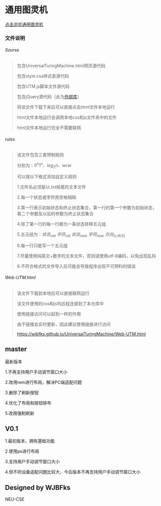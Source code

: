 # 通用图灵机

[点击浏览通用图灵机](https://wjbfks.github.io/UniversalTuringMachine/Web-UTM.html)

### 文件说明

###### Sourse

> 包含UniversalTuringMachine.html网页源代码
>
> 包含style.css样式表源代码
>
> 包含UTM.js脚本文件源代码
>
> 包含jQuery源代码（此为[外部库](https://code.jquery.com/jquery-3.5.1.min.js)）
>
> 将该文件下载下来后可以直接点击html文件本地运行
>
> html文件本地运行会调用本地css和js文件夹中的文件
>
> html文件本地运行完全不需要联网

###### rules

> 该文件包含三套预制规则
>
> 分别为：$0^n1^n$、$log_2n$、$wcw$
>
> 可以按以下格式添加自定义规则
>
> 1.文件名必须是以$.txt$结尾的文本文件
>
> 2.每一个状态或字符用空格相隔
>
> 3.第一行表示初始状态和终止状态集合，第一行的第一个参数为初始状态，第二个参数及以后的参数为终止状态集合
>
> 4.除了第一行的每一行都为一条状态转移五元组
>
> 5.五元组为：$状态_{old}$  $字符_{old}$  $状态_{new}$  $字符_{new}$  $方向_{(L/R/S)}$
>
> 6.每一行只能写一个五元组
>
> 7.尽量使用纯英文+数字的文本文件，否则请使用utf-8编码，以免出现乱码
>
> 8.不符合格式的文件导入后可能会导致程序出现不可预料的错误

###### Web-UTM.html

> 该文件下载到本地后可以直接联网运行
>
> 该文件使用的css和js均远程连接到了本仓库中
>
> 使用链接访问可以起到一样的作用
>
> 由于链接会实时更新，因此建议使用链接进行访问
>
> https://wjbfks.github.io/UniversalTuringMachine/Web-UTM.html

## master

最新版本

1.不再支持用户手动调节窗口大小

2.改用rem进行布局，解决PC端适配问题

3.删除了刷新按钮

4.优化了布局和按钮排布

5.改用强制刷新

## V0.1

1.最初版本，拥有基础功能

2.使用px进行布局

3.支持用户手动调节窗口大小

4.但不同设备适配问题比较大，今后版本不再支持用户手动调节窗口大小

## Designed by WJBFks

NEU-CSE
